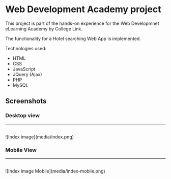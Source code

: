 # Web Development Academy project
This project is part of the hands-on experience for the Web Developmnet eLearning Academy by College Link.

The functionality for a Hotel searching Web App is implemented.

Technologies used:
- HTML
- CSS
- JavaScript
- JQuery (Ajax)
- PHP
- MySQL

## Screenshots ##

### Desktop view ###
<hr>
<br>
![Index image](media/index.png)

### Mobile View ###
<hr>
<br> 
![Index image Mobile](media/index-mobile.png)

